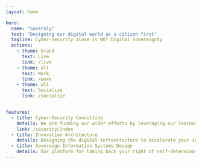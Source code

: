 ```yaml
---
layout: home

hero:
  name: "Sovernly"
  text: "Designing our digital world as a citizen first"
  tagline: Cyber-Security alone is NOT Digital Sovereignty
  actions:
    - theme: brand
      text: Live
      link: /live
    - theme: alt
      text: Work
      link: /work
    - theme: alt
      text: Socialize
      link: /socialize


features:
  - title: Cyber-Security Consulting
    details: We are funding our wider efforts by leveraging our learned strengths in innovation, resiliancy and security.
    link: /security/index
  - title: Innovation Architecture
    details: Designing the digital infrastructure to accelerate your innovation efforts.
  - title: Sovereign Information Systems Design
    details: Our platform for taking back your right of self-determination.
---
```


